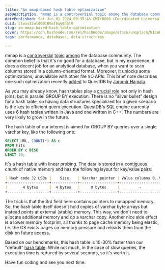 ```yaml
---
title: "An mmap-based hash table optimization"
seoDescription: "mmap is a controversial topic among the database community. But it does a decent job for an analytical database and unlocks some optimizations."
datePublished: Sat Jun 01 2024 09:35:46 GMT+0000 (Coordinated Universal Time)
cuid: clwvx3zwl000109mf6uy0h5l9
slug: an-mmap-based-hash-table-optimization
cover: https://cdn.hashnode.com/res/hashnode/image/stock/unsplash/NIJuEQw0RKg/upload/b057886190582173a306c4057f3e9e4e.jpeg
tags: performance, databases, data-structures

---
```


mmap is a [controversial](https://db.cs.cmu.edu/mmap-cidr2022/) [topic](https://www.symas.com/post/are-you-sure-you-want-to-use-mmap-in-your-dbms) [among](https://ravendb.net/articles/re-are-you-sure-you-want-to-use-mmap-in-your-database-management-system) the database community. The common belief is that it's no good for a database, but in my experience, it does a decent job for an analytical database, when you want to scan columns stored in a column-oriented format. Moreover, it unlocks some optimizations, unavailable with other file I/O APIs. This brief note describes one such optimization recently [added](https://github.com/questdb/questdb/pull/4435) to QuestDB by [Jaromir Hamala](https://x.com/jerrinot).

As you may already know, hash tables play a [crucial role](https://puzpuzpuz.dev/multithreaded-scatter-gather-execution-model-for-analytical-queries) not only in hash joins, but in parallel GROUP BY execution. There is no "silver bullet" design for a hash table, so having data structures specialized for a given scenario is the key to efficient query execution. QuestDB's SQL engine currently uses 6 hash tables written in Java and one written in C++. The numbers are very likely to grow in the future.

The hash table of our interest is aimed for GROUP BY queries over a single varchar key, like the following one:

```sql
SELECT URL, COUNT(*) AS c
FROM hits
ORDER BY c DESC
LIMIT 10;
```

It's a hash table with linear probing. The data is stored in a contiguous chunk of native memory and has the following layout for key/value pairs:

```markdown
| Hash code 32 LSBs |    Size    | Varchar pointer | Value columns 0..V |
+-------------------+------------+-----------------+--------------------+
|       4 bytes     |  4 bytes   |     8 bytes     |         -          |
+-------------------+------------+-----------------+--------------------+
```

The trick is that the 3rd field here contains pointers to mmapped memory. So, the hash table itself doesn't hold copies of varchar byte arrays but instead points at external (stable) memory. This way, we don't need to allocate additional memory and do a varchar copy. Another nice side effect is a lower memory footprint, all thanks to page cache memory being elastic, i.e. the OS evicts pages on memory pressure and reloads them from the disk on future access.

Based on our benchmarks, this hash table is 10-30% faster than our "default" [hash table](https://questdb.io/blog/building-faster-hash-table-high-performance-sql-joins/). While not much, in the case of slow queries, the execution time is reduced by several seconds, so it's worth it.

Have fun coding and see you next time.